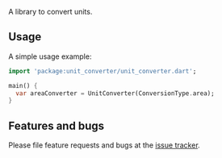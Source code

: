 A library to convert units.

<!-- Created from templates made available by Stagehand under a BSD-style
[license](https://github.com/dart-lang/stagehand/blob/master/LICENSE). -->

## Usage

A simple usage example:

```dart
import 'package:unit_converter/unit_converter.dart';

main() {
  var areaConverter = UnitConverter(ConversionType.area);
}
```

## Features and bugs

Please file feature requests and bugs at the [issue tracker][tracker].

[tracker]: http://example.com/issues/replaceme
